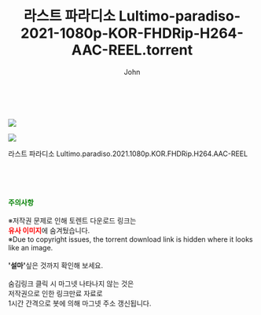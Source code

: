 ﻿---
layout: post
title:  "    라스트 파라디소 Lultimo-paradiso-2021-1080p-KOR-FHDRip-H264-AAC-REEL.torrent"
author: John
categories: [ 영화 ]
tags: [  ]
image: https://torrentrj54.com/uploadfile/full/7e8bd55fcd496319f580f2ff5427ef9fcfdc20b9.jpg"/></p><p><img src="https://torrentrj54.com/uploadfile/full/03c90eaa793076f8da745de8840858a6df2f6c6d.jpg 
description: "    라스트 파라디소 Lultimo-paradiso-2021-1080p-KOR-FHDRip-H264-AAC-REEL torrent 정보 공유"
toc: true
toc_sticky: true
---

<br>
<p><img src="https://torrentrj54.com/uploadfile/full/7e8bd55fcd496319f580f2ff5427ef9fcfdc20b9.jpg"/></p><p><img src="https://torrentrj54.com/uploadfile/full/03c90eaa793076f8da745de8840858a6df2f6c6d.jpg"/></p>
 라스트 파라디소 Lultimo.paradiso.2021.1080p.KOR.FHDRip.H264.AAC-REEL  
    
<br><br><br>
<p data-ke-size="size16"><b><span style="color: green;">주의사항</span></b><br /><br />※저작권 문제로 인해 토렌트 다운로드 링크는<br /><b><span style="color: red;">유사 이미지</span></b>에 숨겨뒀습니다.<br />※Due to copyright issues, the torrent download link is hidden where it looks like an image.<br /><br /><b>'설마'</b>싶은 것까지 확인해 보세요.<br /><br />숨김링크 클릭 시 마그넷 나타나지 않는 것은<br />저작권으로 인한 링크만료 자료로<br />1시간 간격으로 봇에 의해 마그넷 주소 갱신됩니다.</p>
